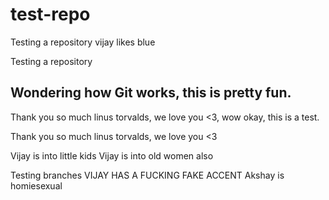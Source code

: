 # test-repo

Testing a repository
vijay likes blue

Testing a repository

## Wondering how Git works, this is pretty fun.
Thank you so much linus torvalds, we love you <3, wow okay, this is a test.


Thank you so much linus torvalds, we love you <3

Vijay is into little kids
Vijay is into old women also


Testing branches
VIJAY HAS A FUCKING FAKE ACCENT
Akshay is homiesexual
